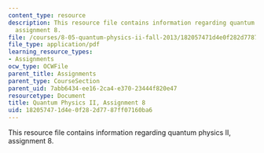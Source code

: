 ```yaml
---
content_type: resource
description: This resource file contains information regarding quantum physics II,
  assignment 8.
file: /courses/8-05-quantum-physics-ii-fall-2013/182057471d4e0f282d7787ff07160ba6_MIT8_05F13_ps8.pdf
file_type: application/pdf
learning_resource_types:
- Assignments
ocw_type: OCWFile
parent_title: Assignments
parent_type: CourseSection
parent_uid: 7abb6434-ee16-2ca4-e370-23444f820e47
resourcetype: Document
title: Quantum Physics II, Assignment 8
uid: 18205747-1d4e-0f28-2d77-87ff07160ba6
---
```

This resource file contains information regarding quantum physics II, assignment 8.

